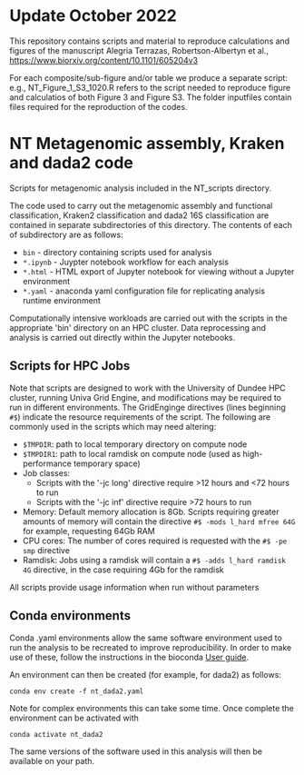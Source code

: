 # Update October 2022

This repository contains scripts and material to reproduce calculations and figures of the manuscript Alegria Terrazas, Robertson-Albertyn et al., https://www.biorxiv.org/content/10.1101/605204v3

For each composite/sub-figure and/or table we produce a separate script: e.g., NT_Figure_1_S3_1020.R refers to the script needed to reproduce figure and calculatios of both Figure 3 and Figure S3. The folder inputfiles contain files required for the reproduction of the codes.

# NT Metagenomic assembly, Kraken and dada2 code

Scripts for metagenomic analysis included in the NT_scripts directory.

The code used to carry out the metagenomic assembly and functional classification, Kraken2 classification and dada2 16S classification are contained in separate subdirectories of this directory. The contents of each of subdirectory are as follows:

*  `bin` - directory containing scripts used for analysis
*  `*.ipynb` - Juypter notebook workflow for each analysis
*  `*.html` - HTML export of Jupyter notebook for viewing without a Jupyter environment
*  `*.yaml` - anaconda yaml configuration file for replicating analysis runtime environment 

Computationally intensive workloads are carried out with the scripts in the appropriate 'bin' directory on an HPC cluster. Data reprocessing and analysis is carried out directly within the Jupyter notebooks.

## Scripts for HPC Jobs

Note that scripts are designed to work with the University of Dundee HPC cluster, running Univa Grid Engine, and modifications may be required to run in different environments. The GridEnginge directives (lines beginning `#$`) indicate the resource requirements of the script. The following are commonly used in the scripts which may need altering:

*  `$TMPDIR`:  path to local temporary directory on compute node
*  `$TMPDIR1`: path to local ramdisk on compute node (used as high-performance temporary space)
*  Job classes: 
   +  Scripts with the '-jc long' directive require >12 hours and <72 hours to run
   +  Scripts with the '-jc inf' directive require >72 hours to run
*  Memory:  Default memory allocation is 8Gb. Scripts requiring greater amounts of memory will contain the directive `#$ -mods l_hard mfree 64G` for example, requesting 64Gb RAM
*  CPU cores: The number of cores required is requested with the `#$ -pe smp` directive
*  Ramdisk: Jobs using a ramdisk will contain a `#$ -adds l_hard ramdisk 4G` directive, in the case requiring 4Gb for the ramdisk

All scripts provide usage information when run without parameters

## Conda environments

Conda .yaml environments allow the same software environment used to run the analysis to be recreated to improve reproducibility. In order to make use of these, follow the instructions in the bioconda [User guide](https://bioconda.github.io/user/install.html#install-conda).

An environment can then be created (for example, for dada2) as follows:

`conda env create -f nt_dada2.yaml`

Note for complex environments this can take some time. Once complete the environment can be activated with 

`conda activate nt_dada2`

The same versions of the software used in this analysis will then be available on your path.
